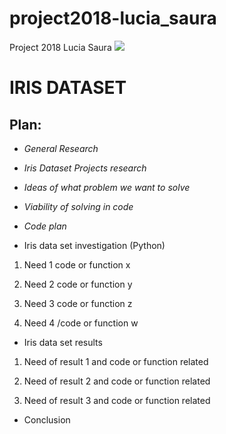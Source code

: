 # project2018-lucia_saura
Project 2018 Lucia Saura
![](https://s3.amazonaws.com/assets.datacamp.com/blog_assets/Machine+Learning+R/iris-machinelearning.png)

# IRIS DATASET

## Plan: 

* _General Research_

* _Iris Dataset Projects research_ 

* _Ideas of what problem we want to solve_

* _Viability of solving in code_

* _Code plan_ 

* Iris data set investigation (Python) 

1. Need 1 code or function x 

2. Need 2 code or function y 

3. Need 3 code or function z 

4. Need 4 /code or function w 

* Iris data set results 

1. Need of result 1 and code or function related 

2. Need of result 2 and code or function related 

3. Need of result 3 and code or function related 

* Conclusion

